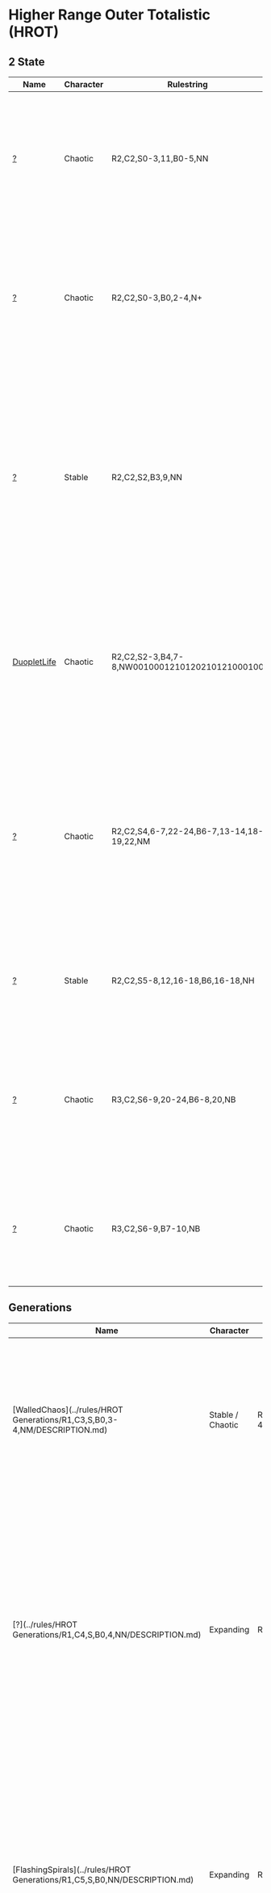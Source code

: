 # Higher Range Outer Totalistic (HROT)

## 2 State

| Name | Character | Rulestring | Description | 
| ------------- | ------------- | ------------- | ------------- |
| [?](../rules/HROT/R2,C2,S0-3,11,B0-5,NN/DESCRIPTION.md) | Chaotic | R2,C2,S0-3,11,B0-5,NN | A chaotic B0 rule that has many high period wacky objects such as the 30c/268o and the P1396 oscillator. Multiple 30c/268o can be combined to form puffers.
| [?](../rules/HROT/R2,C2,S0-3,B0,2-4,N+/DESCRIPTION.md) | Chaotic | R2,C2,S0-3,B0,2-4,N+ | This B0 cross rule has a rotating P264 and wide variety of oscillators formed from interactions of the common sparky P2 and P4 oscillators. There is also a c/34o spaceship.
| [?](../rules/HROT/R2,C2,S2,B3,9,NN/DESCRIPTION.md) | Stable | R2,C2,S2,B3,9,NN | A stable rule that has a variety of natural speeds as well as an (5, 8)c/18 puffer that can be corderised. There is also a common P8 oscillator that looks like a shaker. In addition, there is a common still life that looks like a sideways 8. It is formed from a beehive predecessor.
| [DuopletLife](../rules/HROT/R2,C2,S2-3,B4,7-8,NW0010001210120210121000100/DESCRIPTION.md) | Chaotic | R2,C2,S2-3,B4,7-8,NW0010001210120210121000100 | A weird rule with an overabundance of P2 duoplets. Has some oscillators as well as a 2c/8d, 4c/16d, c/13o spaceships and a 5c/10d duoplet puffer. Can someone corderise the puffer? |
| [?](../rules/HROT/R2,C2,S4,6-7,22-24,B6-7,13-14,18-19,22,NM/DESCRIPTION.md) | Chaotic | R2,C2,S4,6-7,22-24,B6-7,13-14,18-19,22,NM  | An active rule that has a common P38 oscillator and a glide-symmetric 4c/16o. It also has a sparky 4c/27d which has yet to be turned into a rake / puffer. The P38 oscillator can also hassle still lives and form non-trivial oscillators such as the P152. |
| [?](../rules/HROT/R2,C2,S5-8,12,16-18,B6,16-18,NH/DESCRIPTION.md) | Stable | R2,C2,S5-8,12,16-18,B6,16-18,NH | A hexagonal rule with a common 3c/6o and c/2o. There are also a handful of known oscillator periods.
| [?](../rules/HROT/R3,C2,S6-9,20-24,B6-8,20,NB/DESCRIPTION.md) | Chaotic | R3,C2,S6-9,20-24,B6-8,20,NB | An extremely active but not explosive rule. The most common oscilator is a P2 phoenix. There is also a odd-looking P16. There are also a number of photons and 2 c/2d spaceships.
| [?](../rules/HROT/R3,C2,S6-9,B7-10,NB/DESCRIPTION.md) | Chaotic | R3,C2,S6-9,B7-10,NB  | An active checkerboard rule with 2 common photons and common P4 oscillators. Has P1 & P2 photons as well as a 2c/10o spaceship. |

## Generations

| Name | Character | Rulestring | Description | 
| ------------- | ------------- | ------------- | ------------- |
| [WalledChaos](../rules/HROT Generations/R1,C3,S,B0,3-4,NM/DESCRIPTION.md) | Stable / Chaotic | R1,C3,S,B0,3-4,NM | A stable / chaotic B0 generation that walls itself up. As the pattern evolves, walls tend to form around the main pattern and prevent its expansion. Oscillators of various periods have been found.
| [?](../rules/HROT Generations/R1,C4,S,B0,4,NN/DESCRIPTION.md) | Expanding | R1,C4,S,B0,4,NN | This rule exhibits complex and interesting behaviour. Checkerboard agars tend to be formed and most patterns exist in the checkerboard agars. Spaceships (namely P1 photons) form in the checkerboard agar and expand it when they collide with its edges. Wickstretchers are also common.
| [FlashingSpirals](../rules/HROT Generations/R1,C5,S,B0,NN/DESCRIPTION.md) | Expanding | R1,C5,S,B0,NN | A B0 generations rule that has spiral generators similar to that in many normal generations rule but they *FLASH* and they are slower due to the strobing background. "that looks like regular generations spiral generators but more seizureé epileptique" - Saka
| [CheckerboardPedestrainLife](../rules/HROT Generations/R2,C5,S2-3,B3,8,NB/DESCRIPTION.md) | Chaotic | R2,C5,S2-3,B3,8,NB | A checkerboard rule with a variety of speeds including 7c/171o, (1, 7)c/14 and a common photon. There is also a diagonal rake and orthogonal puffer. The latter can be corderised to form a P24 photon. In addition, a handful of oscillator periods have been found with the most common being the rotating P24.
| [?](../rules/HROT Generations/R2,C6,S2,5-9,B3-4,10,NN/DESCRIPTION.md) | Explosive | R2,C6,S2,5-9,B3-4,10,NN | An explosive generations rule that has similar dynamics to star wars. However, unlike Star Wars, in this rule, stable circuitry is hard to construct. Most ships move at lightspeed. There is also a common c/2o ship and a 2c/4d ship.
| [?](../rules/HROT Generations/R3,C5,S6-10,B4,10,N2/DESCRIPTION.md) | Stable | R3,C5,S6-10,B4,10,N2 | A stable rule that has a common (28, 16)c/38 and c/1d. There is also a P30 oscillator.

## Extended Generations

| Name | Character | Rulestring | Description | 
| ------------- | ------------- | ------------- | ------------- |
| [?](../rules/HROT Extended Generations/R2,B3,8,10-12,S1-2,10,G0-1-1-3,NN/DESCRIPTION.md) | Chaotic | R2,B3,8,10-12,S1-2,10,G0-1-1-3,NN | A very active rule with a common glide-symmetric 8c/28o that moves from right to left to right.
| [efiL8draobrekcehC](../rules/HROT Extended Generations/R2,B3,S2,3,8,G0-1-1,NB/DESCRIPTION.md) | Stable | R2,B3,S2,3,8,G0-1-1,NB | A stable snoitreneg rule with common P4 oscillators and a c/2o. Still lives exist although they are fairly uncommon. The P4 oscillator can eat the c/2o and the c/2o can pass through the P4 destroying it. In fact, any oscillator and spaceship pair that each have consist of only one state and have opposite states are able to destroy the other without being affected.
| [?](../rules/HROT Extended Generations/R2,B4,16,21,S8,10-19,G0-1-1,NM/DESCRIPTION.md) | Stable | R2,B4,16,21,S8,10-19,G0-1-1,NM | This is a reverse generations variant of the rule Pigs. It has a failed replicator as well as a 32c/96o linear replicator. In addition, there are many high period oscillators.

## Deficient Rules

| Name | Character | Rulestring | Description | 
| ------------- | ------------- | ------------- | ------------- |
| [?](../rules/Deficient HROT/R1,D0,S2-3,B1,4,NN/DESCRIPTION.md) | Chaotic | R1,D0,S2-3,B1,4,NN | This rule has a wide variety of oscillators as well as a puffer engine coined "oscillator-laying switch engine". In addition, there is a natural 3c/56d ship.
| [?](../rules/Deficient HROT/R2,D0,S0-3,11,B0-5,NN/DESCRIPTION.md) | Stable | R2,D0,S0-3,11,B0-5,NN | A pretty sparse and stable rule with multiple failed c/2o and c/2d simpified spaceship heads. These failed spaceship heads form multiple interesting oscillators and spaceships.

## Integer Rules

| Name | Character | Rulestring | Description | 
| ------------- | ------------- | ------------- | ------------- |
| [IntegerLife](../rules/Integer HROT/R1,I8,S2-3,B3,NM/DESCRIPTION.md) | Chaotic | R1,I8,S2-3,B3,NM | A chaotic rule by Mark Niemiec. All patterns in Life work excluding those involving B6. Other than the glider and the xWSS, this rule also has a natural 2c/6o, c/3o and 3/11o. There is also a natural backrake and a gun has been constructed. This collection excludes Life patterns.
| [?](../rules/Integer HROT/R2,I5,S2-3,B3,N+/DESCRIPTION.md) | Chaotic | R2,I5,S2-3,B3,N+ | B3 cross rules typically cannot escape their bounding box but this does not apply to integer rules. The rule has 4 natural speeds namely c/2o, c/4d, c/13o and c/22o.


## Custom Rules

| Name | Character | Rulestring | Description | 
| ------------- | ------------- | ------------- | ------------- |
| [SQC_1](../rules/Custom Rules/SQC_1/DESCRIPTION.md) | Chaotic | NIL | This rule uses a variant of the range 2 gaussian weighted neighbourhood. There are a handful of natural speeds such as a (20, 8)c/32 spaceship. P8 oscillators and a P76 gun have also been found.


